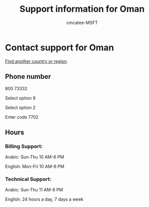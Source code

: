 ﻿---                                
title: Support information for Oman
author: cmcatee-MSFT
ms.author: cmcatee
manager: mnirkhe
audience: Admin
ms.topic: reference
ms.service: o365-administration
ms.collection: Adm_Support
localization_priority: Priority
description: Learn how to contact support for your country or region.
ROBOTS: NOINDEX, NOFOLLOW
---

# Contact support for Oman

[Find another country or region](../contact-support-for-business-products.md).

## Phone number
800 73332

Select option 9

Select option 2

Enter code 7702

## Hours
### Billing Support:

Arabic: Sun-Thu 10 AM-6 PM

English: Mon-Fri 10 AM-6 PM

### Technical Support:

Arabic: Sun-Thu 11 AM-8 PM

English: 24 hours a day, 7 days a week
